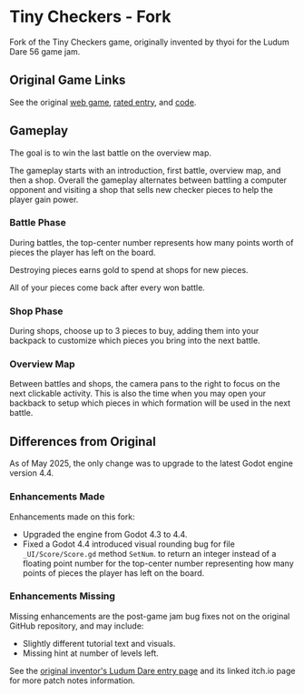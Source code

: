# Tiny Checkers - Fork

Fork of the Tiny Checkers game, originally invented by thyoi for the Ludum Dare 56 game jam.

## Original Game Links

See the original [web game](https://thiori.itch.io/tinycheckers), [rated entry](https://ldjam.com/events/ludum-dare/56/tiny-checkers), and [code](https://github.com/thyoi/Tiny-Checker).

## Gameplay

The goal is to win the last battle on the overview map.

The gameplay starts with an introduction, first battle, overview map, and then a shop. Overall the gameplay alternates between battling a computer opponent and visiting a shop that sells new checker pieces to help the player gain power.

### Battle Phase

During battles, the top-center number represents how many points worth of pieces the player has left on the board.

Destroying pieces earns gold to spend at shops for new pieces.

All of your pieces come back after every won battle.

### Shop Phase

During shops, choose up to 3 pieces to buy, adding them into your backpack to customize which pieces you bring into the next battle.

### Overview Map

Between battles and shops, the camera pans to the right to focus on the next clickable activity. This is also the time when you may open your backback to setup which pieces in which formation will be used in the next battle.

## Differences from Original

As of May 2025, the only change was to upgrade to the latest Godot engine version 4.4.

### Enhancements Made

Enhancements made on this fork:

- Upgraded the engine from Godot 4.3 to 4.4.
- Fixed a Godot 4.4 introduced visual rounding bug for file `_UI/Score/Score.gd` method `SetNum`. to return an integer instead of a floating point number for the top-center number representing how many points of pieces the player has left on the board.

### Enhancements Missing

Missing enhancements are the post-game jam bug fixes not on the original GitHub repository, and may include:

- Slightly different tutorial text and visuals.
- Missing hint at number of levels left.

See the [original inventor's Ludum Dare entry page](https://ldjam.com/events/ludum-dare/56/tiny-checkers) and its linked itch.io page for more patch notes information.
